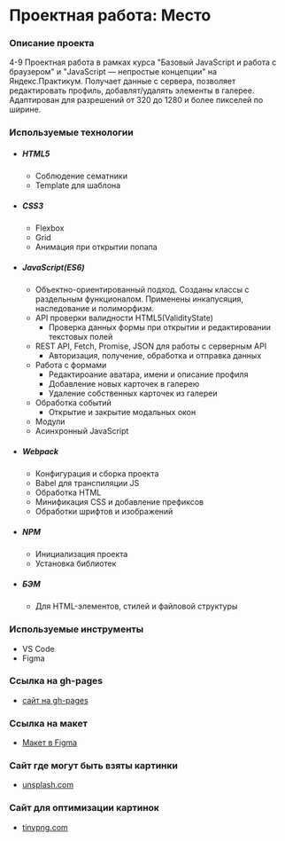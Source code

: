 # Проектная работа: Место

### Описание проекта
4-9 Проектная работа в рамках курса "Базовый JavaScript и работа с браузером" и "JavaScript — непростые концепции" на Яндекс.Практикум. Получает данные с сервера, позволяет редактировать профиль, добавлят/удалять элементы в галерее. Адаптирован для разрешений от 320 до 1280 и более пикселей по ширине.

### Используемые технологии
* ##### HTML5
    * Соблюдение сематники
    * Template для шаблона
* ##### CSS3
    * Flexbox
    * Grid
    * Анимация при открытии попапа
* ##### JavaScript(ES6)
    * Объектно-ориентированный подход. Созданы классы с раздельным функционалом. Применены инкапусяция, наследование и полиморфизм.
    * API проверки валидности HTML5(ValidityState)
      * Проверка данных формы при открытии и редактировании текстовых полей
    * REST API, Fetch, Promise, JSON для работы с серверным API
      * Авторизация, получение, обработка и отправка данных
    * Работа с формами
      * Редактироание аватара, имени и описание профиля
      * Добавление новых карточек в галерею
      * Удаление собственных карточек из галереи
    * Обработка событий
        * Открытие и закрытие модальных окон
    * Модули
    * Асинхронный JavaScript
* ##### Webpack
    * Конфигурация и сборка проекта 
    * Babel для транспиляции JS
    * Обработка HTML
    * Минификация CSS и добавление префиксов
    * Обработки шрифтов и изображений
* ##### NPM
    * Инициализация проекта
    * Установка библиотек
* ##### БЭМ
    * Для HTML-элементов, стилей и файловой структуры

### Используемые инструменты
* VS Code
* Figma

### Ссылка на gh-pages
* [сайт на gh-pages](https://deniskozhevnikov.github.io/mesto/dist/index.html)

### Ссылка на макет
* [Макет в Figma](https://www.figma.com/file/StZjf8HnoeLdiXS7dYrLAh/JavaScript.-Sprint-4)

### Сайт где могут быть взяты картинки
* [unsplash.com](https://unsplash.com/)

### Сайт для оптимизации картинок
* [tinypng.com](https://tinypng.com/)

